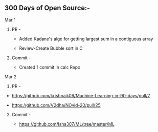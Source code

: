 ## 300 Days of Open Source:-

Mar 1

1. PR -  

   * Added Kadane's algo for getting largest sum in a contiguous array
   
   * Review-Create Bubble sort in C

2. Commit -
   
   * Created 1 commit in calc Repo
   
Mar 2

1. PR -
 
  * https://github.com/krishnaik06/Machine-Learning-in-90-days/pull/7
  
  * https://github.com/V2dha/NOvid-20/pull/25
 
2. Commit -

   * https://github.com/Isha307/ML/tree/master/ML
